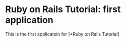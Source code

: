 # Ruby on Rails Tutorial: first application

This is the first applicatoin for [*Ruby on Rails Tutorial]